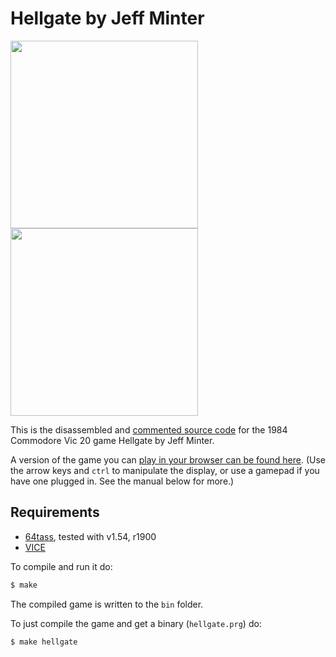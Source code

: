 # Hellgate by Jeff Minter
<img src="https://www.mobygames.com/images/covers/l/539848-metagalactic-llamas-battle-at-the-edge-of-time-vic-20-front-cover.jpg" height=300><img src="https://user-images.githubusercontent.com/58846/104136780-2b319d80-5390-11eb-8617-89bf4a598ded.gif" height=300>

This is the disassembled and [commented source code] for the 1984 Commodore Vic 20 game Hellgate by Jeff Minter. 

A version of the game you can [play in your browser can be found here]. (Use the arrow keys and `ctrl` to manipulate the display, or use a gamepad if you have one plugged in. See the manual below for more.)

## Requirements

* [64tass][64tass], tested with v1.54, r1900
* [VICE][vice]

[64tass]: http://tass64.sourceforge.net/
[vice]: http://vice-emu.sourceforge.net/
[https://hellgate.xyz]: https://mwenge.github.io/hellgate.xyz
[commented source code]:https://github.com/mwenge/hellgate/blob/master/src/hellgate.asm
[play in your browser can be found here]: https://mwenge.github.io/hellgate

To compile and run it do:

```sh
$ make
```
The compiled game is written to the `bin` folder. 

To just compile the game and get a binary (`hellgate.prg`) do:

```sh
$ make hellgate
```

